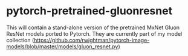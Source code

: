 # pytorch-pretrained-gluonresnet

This will contain a stand-alone version of the pretrained MxNet Gluon ResNet models ported to Pytorch. They are currently part of my model collection (https://github.com/rwightman/pytorch-image-models/blob/master/models/gluon_resnet.py)


